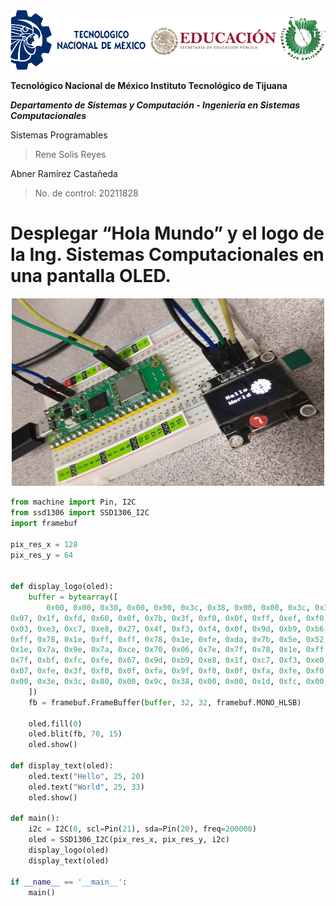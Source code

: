<img src="Img_Escuela.png">

**Tecnológico​ ​Nacional​ ​de​ ​México Instituto Tecnológico de Tijuana**

***Departamento de Sistemas y Computación - Ingeniería en Sistemas Computacionales***

Sistemas Programables

  > Rene Solis Reyes

Abner Ramírez Castañeda

  > No. de control: 20211828

# Desplegar “Hola Mundo” y el logo de la Ing. Sistemas Computacionales en una pantalla OLED.
<center>
  <img src="PracticasPico/imgHolaMundoOLED.jpg" width="500" height="300">
</center>

```python
from machine import Pin, I2C
from ssd1306 import SSD1306_I2C
import framebuf

pix_res_x = 128
pix_res_y = 64


def display_logo(oled):
    buffer = bytearray([
        0x00, 0x00, 0x30, 0x00, 0x00, 0x3c, 0x38, 0x00, 0x00, 0x3c, 0x3b, 0x00, 0x00, 0x1c, 0x78, 0x00, 
0x07, 0x1f, 0xfd, 0x60, 0x0f, 0x7b, 0x3f, 0xf0, 0x0f, 0xff, 0xef, 0xf0, 0x17, 0xfc, 0x3b, 0xe0, 
0x03, 0xe3, 0xc7, 0xe8, 0x27, 0x4f, 0xf3, 0xf4, 0x0f, 0x9d, 0xb9, 0xb6, 0x7f, 0x3c, 0x3c, 0xbe, 
0xff, 0x78, 0x1e, 0xff, 0xff, 0x78, 0x1e, 0xfe, 0xda, 0x7b, 0x5e, 0x52, 0x0e, 0x78, 0x1e, 0x7a, 
0x1e, 0x7a, 0x9e, 0x7a, 0xce, 0x70, 0x06, 0x7e, 0x7f, 0x78, 0x1e, 0xff, 0xff, 0x38, 0x1e, 0xff, 
0x7f, 0xbf, 0xfc, 0xfe, 0x67, 0x9d, 0xb9, 0xe8, 0x1f, 0xc7, 0xf3, 0xe0, 0x07, 0xf0, 0x0f, 0xe0, 
0x07, 0xfe, 0x3f, 0xf0, 0x0f, 0xfa, 0x9f, 0xf0, 0x0f, 0xfa, 0xfe, 0xf0, 0x06, 0x1f, 0xf8, 0xe0, 
0x00, 0x3e, 0x3c, 0x80, 0x00, 0x9c, 0x38, 0x00, 0x00, 0x1d, 0xfc, 0x00, 0x00, 0x0c, 0x10, 0x00
    ])
    fb = framebuf.FrameBuffer(buffer, 32, 32, framebuf.MONO_HLSB)
    
    oled.fill(0)
    oled.blit(fb, 70, 15)
    oled.show()

def display_text(oled):
    oled.text("Hello", 25, 20)
    oled.text("World", 25, 33)
    oled.show()

def main():
    i2c = I2C(0, scl=Pin(21), sda=Pin(20), freq=200000)
    oled = SSD1306_I2C(pix_res_x, pix_res_y, i2c)
    display_logo(oled)
    display_text(oled)

if __name__ == '__main__':
    main()
```
